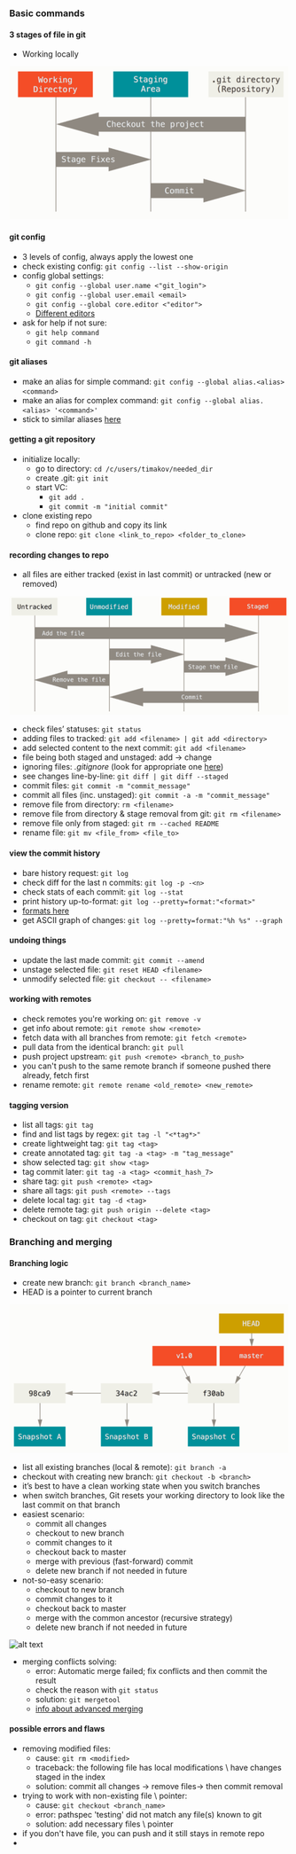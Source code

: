 ### Basic commands
#### 3 stages of file in git
- Working locally

![alt text](https://github.com/alextimakov/sharing_git/blob/master/media/git_stages.png)
#### git config
- 3 levels of config, always apply the lowest one
- check existing config: `git config --list --show-origin`
- config global settings: 
    - `git config --global user.name <"git_login">`
    - `git config --global user.email <email>`
    - `git config --global core.editor <"editor">` 
    - [Different editors](https://www.atlassian.com/git/tutorials/setting-up-a-repository/git-config)
- ask for help if not sure:
    - `git help command`
    - `git command -h`
#### git aliases
- make an alias for simple command: `git config --global alias.<alias> <command>`
- make an alias for complex command: `git config --global alias.<alias> '<command>'`
- stick to similar aliases [here]()
#### getting a git repository
- initialize locally: 
    - go to directory: `cd /c/users/timakov/needed_dir`
    - create .git: `git init`
    - start VC: 
        - `git add .`
        - `git commit -m "initial commit"`
- clone existing repo
    - find repo on github and copy its link
    - clone repo:  `git clone <link_to_repo> <folder_to_clone>`
#### recording changes to repo
- all files are either tracked (exist in last commit) or untracked (new or removed)

![alt text](https://github.com/alextimakov/sharing_git/blob/master/media/file_stages.png)
- check files’ statuses: `git status`
- adding files to tracked: `git add <filename> | git add <directory>`
- add selected content to the next commit: `git add <filename>`
- file being both staged and unstaged: add -> change
- ignoring files: _.gitignore_ (look for appropriate one [here](https://github.com/github/gitignore))
- see changes line-by-line: `git diff | git diff --staged`
- commit files: `git commit -m "commit_message"` 
- commit all files (inc. unstaged): `git commit -a -m "commit_message"`
- remove file from directory: `rm <filename>`
- remove file from directory & stage removal from git: `git rm <filename>`
- remove file only from staged: `git rm --cached README`
- rename file: `git mv <file_from> <file_to>`
#### view the commit history
- bare history request: `git log`
- check diff for the last n commits: `git log -p -<n>`
- check stats of each commit: `git log --stat`
- print history up-to-format: `git log --pretty=format:"<format>"` 
- [formats here](https://git-scm.com/book/en/v2/Git-Basics-Viewing-the-Commit-History)
- get ASCII graph of changes: `git log --pretty=format:"%h %s" --graph`
#### undoing things
- update the last made commit: `git commit --amend`
- unstage selected file: `git reset HEAD <filename>`
- unmodify selected file: `git checkout -- <filename>`
#### working with remotes
- check remotes you're working on: `git remove -v`
- get info about remote: `git remote show <remote>`
- fetch data with all branches from remote: `git fetch <remote>`
- pull data from the identical branch: `git pull`
- push project upstream: `git push <remote> <branch_to_push>`
- you can't push to the same remote branch if someone pushed there already, fetch first
- rename remote: `git remote rename <old_remote> <new_remote>`
#### tagging version
- list all tags: `git tag`
- find and list tags by regex: `git tag -l "<*tag*>"`
- create lightweight tag: `git tag <tag>`
- create annotated tag: `git tag -a <tag> -m "tag_message"`
- show selected tag: `git show <tag>`
- tag commit later: `git tag -a <tag> <commit_hash_7>`
- share tag: `git push <remote> <tag>`
- share all tags: `git push <remote> --tags`
- delete local tag: `git tag -d <tag>`
- delete remote tag: `git push origin --delete <tag>`
- checkout on tag: `git checkout <tag>`
### Branching and merging
#### Branching logic
- create new branch: `git branch <branch_name>`
- HEAD is a pointer to current branch

![alt text](https://github.com/alextimakov/sharing_git/blob/master/media/branching_model.PNG)

- list all existing branches (local & remote): `git branch -a`
- checkout with creating new branch: `git checkout -b <branch>`
- it’s best to have a clean working state when you switch branches
- when switch branches, Git resets your working directory to look like the last commit on that branch
- easiest scenario: 
    - commit all changes
    - checkout to new branch
    - commit changes to it
    - checkout back to master
    - merge with previous (fast-forward) commit
    - delete new branch if not needed in future
- not-so-easy scenario:
    - checkout to new branch 
    - commit changes to it
    - checkout back to master
    - merge with the common ancestor (recursive strategy)
    - delete new branch if not needed in future
    
![alt text]()
- merging conflicts solving:
    - error: Automatic merge failed; fix conflicts and then commit the result
    - check the reason with `git status`
    - solution: `git mergetool`
    - [info about advanced merging](https://git-scm.com/book/en/v2/Git-Tools-Advanced-Merging#_advanced_merging) 

#### possible errors and flaws
- removing modified files: 
    - cause: `git rm <modified>`
    - traceback: the following file has local modifications \ have changes staged in the index
    - solution: commit all changes -> remove files-> then commit removal
- trying to work with non-existing file \ pointer:
    - cause: `git checkout <branch_name>` 
    - error: pathspec 'testing' did not match any file(s) known to git
    - solution: add necessary files \ pointer
- if you don't have file, you can push and it still stays in remote repo
- 
